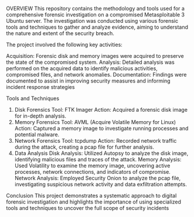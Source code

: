 
OVERVIEW
This repository contains the methodology and tools used for a comprehensive forensic investigation on a compromised Metasploitable 3 Ubuntu server. The investigation was conducted using various forensic tools and techniques to gather and analyze evidence, aiming to understand the nature and extent of the security breach.


The project involved the following key activities:

Acquisition: Forensic disk and memory images were acquired to preserve the state of the compromised system.
Analysis: Detailed analysis was performed on the acquired data to identify malicious activities, compromised files, and network anomalies.
Documentation: Findings were documented to assist in improving security measures and informing incident response strategies


Tools and Techniques
1. Disk Forensics
Tool: FTK Imager
Action: Acquired a forensic disk image for in-depth analysis.
2. Memory Forensics
Tool: AVML (Acquire Volatile Memory for Linux)
Action: Captured a memory image to investigate running processes and potential malware.
3. Network Forensics
Tool: tcpdump
Action: Recorded network traffic during the attack, creating a pcap file for further analysis.
4. Data Analysis
Disk Analysis: Utilized Autopsy to analyze the disk image, identifying malicious files and traces of the attack.
Memory Analysis: Used Volatility to examine the memory image, uncovering active processes, network connections, and indicators of compromise.
Network Analysis: Employed Security Onion to analyze the pcap file, investigating suspicious network activity and data exfiltration attempts.


Conclusion
This project demonstrates a systematic approach to digital forensic investigation and highlights the importance of using specialized tools and techniques to uncover the full scope of security incidents
